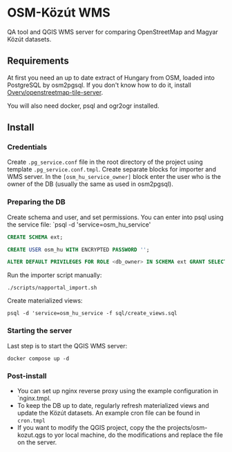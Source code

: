 # OSM-Közút WMS

QA tool and QGIS WMS server for comparing OpenStreetMap and Magyar Közút datasets.

## Requirements

At first you need an up to date extract of Hungary from OSM, loaded into PostgreSQL by osm2pgsql. If you don't know how to do it, install [Overv/openstreetmap-tile-server](https://github.com/Overv/openstreetmap-tile-server).

You will also need docker, psql and ogr2ogr installed.

## Install

### Credentials
Create `.pg_service.conf` file in the root directory of the project using template `.pg_service.conf.tmpl`. Create separate blocks for importer and WMS server. In the `[osm_hu_service_owner]` block enter the user who is the owner of the DB (usually the same as used in osm2pgsql).

### Preparing the DB

Create schema and user, and set permissions. You can enter into psql using the service file: `psql -d 'service=osm_hu_service'

```SQL
CREATE SCHEMA ext;

CREATE USER osm_hu WITH ENCRYPTED PASSWORD '';

ALTER DEFAULT PRIVILEGES FOR ROLE <db_owner> IN SCHEMA ext GRANT SELECT ON TABLES TO osm_hu;
```

Run the importer script manually:
```
./scripts/napportal_import.sh
```

Create materialized views:
```
psql -d 'service=osm_hu_service -f sql/create_views.sql
```

### Starting the server

Last step is to start the QGIS WMS server:
```
docker compose up -d
```

### Post-install

* You can set up nginx reverse proxy using the example configuration in `nginx.tmpl.
* To keep the DB up to date, regularly refresh materialized views and update the Közút datasets. An example cron file can be found in `cron.tmpl`
* If you want to modify the QGIS project, copy the the projects/osm-kozut.qgs to yor local machine, do the modifications and replace the file on the server.

